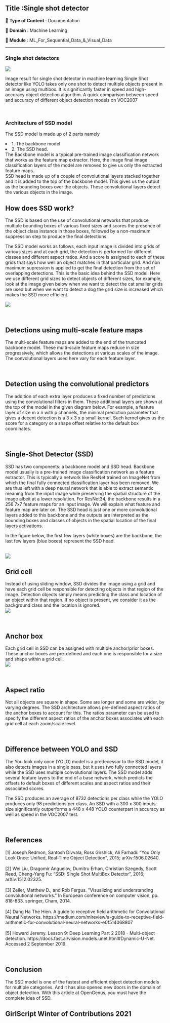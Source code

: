 ## Title :Single shot detector
🔴 **Type of Content** : Documentation

🔴 **Domain** : Machine Learning

🔴 **Module** : ML_For_Sequential_Data_&_Visual_Data

*********************************************************************
### Single shot detectors

<img align="center" src="https://user-images.githubusercontent.com/70129990/141645139-063bc8a4-359f-45ce-bec9-409ae82f268a.png">
<br>
<p> 
Image result for single shot detector in machine learning
Single Shot detector like YOLO takes only one shot to detect multiple objects present in an image using multibox. It is significantly faster in speed and high-accuracy object detection algorithm. A quick comparison between speed and accuracy of different object detection models on VOC2007</p><br>

### Architecture of SSD model

<p>
The SSD model is made up of 2 parts namely
<br>

<li>1. The backbone model
  <br>
<li>2. The SSD head.
<br>
The Backbone model is a typical pre-trained image classification network that works as the feature map extractor. Here, the image final image classification layers of the model are removed to give us only the extracted feature maps.
<br>
SSD head is made up of a couple of convolutional layers stacked together and it is added to the top of the backbone model. This gives us the output as the bounding boxes over the objects. These convolutional layers detect the various objects in the image.
<br>
</p>
  
## How does SSD work?
<p>
The SSD is based on the use of convolutional networks that produce multiple bounding boxes of various fixed sizes and scores the presence of the object class instance in those boxes, followed by a non-maximum suppression step to produce the final detections
<br>

The SSD model works as follows, each input image is divided into grids of various sizes and at each grid, the detection is performed for different classes and different aspect ratios. And a score is assigned to each of these grids that says how well an object matches in that particular grid. And non maximum supression is applied to get the final detection from the set of overlapping detections. This is the basic idea behind the SSD model.
Here we use different grid sizes to detect objects of different sizes, for example, look at the image given below when we want to detect the cat smaller grids are used but when we want to detect a dog the grid size is increased which makes the SSD more efficient.
 <br>
  
  <img src="https://user-images.githubusercontent.com/70129990/141645667-c86a9bc7-f83c-452c-8209-c7a9039f8e35.png">
</p>
  <br>
  
## Detections using multi-scale feature maps
 <p>
The multi-scale feature maps are added to the end of the truncated backbone model. These multi-scale feature maps reduce in size progressively, which allows the detections at various scales of the image. The convolutional layers used here vary for each feature layer.
</p>
<br>


## Detection using the convolutional predictors
<pr>
The addition of each extra layer produces a fixed number of predictions using the convolutional filters in them. These additional layers are shown at the top of the model in the given diagram below. For example, a feature layer of size m x n with p channels, the minimal prediction parameter that gives a decent detection is a 3 x 3 x p small kernel. Such kernel gives us the score for a category or a shape offset relative to the default box coordinates.
</p>
<br>


## Single-Shot Detector (SSD)
<p>
SSD has two components: a backbone model and SSD head. Backbone model usually is a pre-trained image classification network as a feature extractor. This is typically a network like ResNet trained on ImageNet from which the final fully connected classification layer has been removed. We are thus left with a deep neural network that is able to extract semantic meaning from the input image while preserving the spatial structure of the image albeit at a lower resolution. For ResNet34, the backbone results in a 256 7x7 feature maps for an input image. We will explain what feature and feature map are later on. The SSD head is just one or more convolutional layers added to this backbone and the outputs are interpreted as the bounding boxes and classes of objects in the spatial location of the final layers activations.

In the figure below, the first few layers (white boxes) are the backbone, the last few layers (blue boxes) represent the SSD head.
</p>
<br>
<img  src="https://user-images.githubusercontent.com/70129990/141646389-fe39935d-0c24-40c8-9f95-b7e3b7c36f36.png">

<br>

## Grid cell
 <p>
Instead of using sliding window, SSD divides the image using a grid and have each grid cell be responsible for detecting objects in that region of the image. Detection objects simply means predicting the class and location of an object within that region. If no object is present, we consider it as the background class and the location is ignored.
<br>
 <img src="https://user-images.githubusercontent.com/70129990/141646276-44c1a9e9-b545-404a-988c-05c4dfec5168.png">
 </p>
 <br>
 
## Anchor box
<p>
Each grid cell in SSD can be assigned with multiple anchor/prior boxes. These anchor boxes are pre-defined and each one is responsible for a size and shape within a grid cell. 
<br>
<img src="https://user-images.githubusercontent.com/70129990/141646319-9c7601b4-89de-4ae9-82cc-ce67b09fdffe.png">
</p>
<br>

## Aspect ratio
<p>
Not all objects are square in shape. Some are longer and some are wider, by varying degrees. The SSD architecture allows pre-defined aspect ratios of the anchor boxes to account for this. The ratios parameter can be used to specify the different aspect ratios of the anchor boxes associates with each grid cell at each zoom/scale level.


  </p>
<br>

  
  
## Difference between YOLO and SSD
<p>
The You look only once (YOLO) model is a predecessor to the SSD model, it also detects images in a single pass, but it uses two fully connected layers while the SSD uses multiple convolutional layers. The SSD model adds several feature layers to the end of a base network, which predicts the offsets to default boxes of different scales and aspect ratios and their associated scores.

The SSD produces an average of 8732 detections per class while the YOLO produces only 98 predictions per class. An SSD with a 300 x 300 inputs size significantly outperforms a 448 x 448 YOLO counterpart in accuracy as well as speed in the VOC2007 test.
</p>
<br>
 
 
 ## References
 <pr>
[1] Joseph Redmon, Santosh Divvala, Ross Girshick, Ali Farhadi: “You Only Look Once: Unified, Real-Time Object Detection”, 2015; arXiv:1506.02640.
<br>
  <br>
[2] Wei Liu, Dragomir Anguelov, Dumitru Erhan, Christian Szegedy, Scott Reed, Cheng-Yang Fu: “SSD: Single Shot MultiBox Detector”, 2016; arXiv:1512.02325.
<br>
  <br>
[3] Zeiler, Matthew D., and Rob Fergus. "Visualizing and understanding convolutional networks." In European conference on computer vision, pp. 818-833. springer, Cham, 2014.
<br>
  <br>
[4] Dang Ha The Hien. A guide to receptive field arithmetic for Convolutional Neural Networks. https://medium.com/mlreview/a-guide-to-receptive-field-arithmetic-for-convolutional-neural-networks-e0f514068807
<br>
  <br>
[5] Howard Jeremy. Lesson 9: Deep Learning Part 2 2018 - Multi-object detection. https://docs.fast.ai/vision.models.unet.html#Dynamic-U-Net. Accessed 2 September 2019.
  <br>
  </p>
  
<br>

  
  
  
 
 
## Conclusion
<p>
The SSD model is one of the fastest and efficient object detection models for multiple categories. And it has also opened new doors in the domain of object detection. With this article at OpenGenus, you must have the complete idea of SSD.
  
  </p>
 
  
  
  
  
## GirlScript Winter of Contributions 2021
  
  
  
  
  
  
  
  
  
  
  
  
  
  
  
  
  
  
  
  
  
  
  
  
